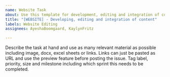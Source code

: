 ```yaml
---
name: Website Task
about: Use this template for development, editing and integration of content
title: "[WEBSITE] - Developing, editing and integration of content"
labels: Website Editing
assignees: AyeshaBoomgaard, KaylynFritz

---
```


Describe the task at hand and use as many relevant material as possible including image, docx, excel sheets or links. Links can just be pasted as URL and use the preview feature before posting the issue. Tag label, priority, size and milestone including which sprint this needs to be completed.

